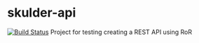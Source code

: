 skulder-api
===========
[![Build Status](https://travis-ci.org/gish/skulder.svg)](https://travis-ci.org/gish/skulder)
Project for testing creating a REST API using RoR
